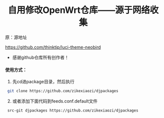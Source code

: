 <div align="center">
<h1 align="center">自用修改OpenWrt仓库——源于网络收集</h1>
</div>

原：源地址

https://github.com/thinktip/luci-theme-neobird

*  感谢github仓库所有创作者！

#### 使用方式：

1. 先cd进package目录，然后执行

```bash
 git clone https://github.com/zikexiaozi/djpackages
```
2. 或者添加下面代码到feeds.conf.default文件

```bash
 src-git djpackages https://github.com/zikexiaozi/djpackages
```
